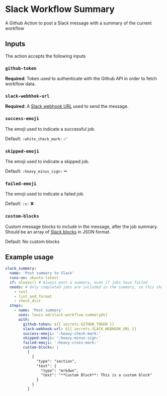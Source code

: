 # Slack Workflow Summary
A Github Action to post a Slack message with a summary of the current workflow

## Inputs
The action accepts the following inputs

### `github-token`
**Required**: Token used to authenticate with the Github API in order to fetch workflow data.

### `slack-webhhok-url`
**Required**: A [Slack webhook URL] used to send the message.

[Slack webhook URL]: https://api.slack.com/messaging/webhooks

### `success-emoji`
The emoji used to indicate a successful job.

Default: `:white_check_mark:` ✅

### `skipped-emoji`
The emoji used to indicate a skipped job.

Default: `:heavy_minus_sign:` ➖

### `failed-emoji`
The emoji used to indicate a failed job.

Default: `:x:` ❌

### `custom-blocks`
Custom message blocks to include in the message, after the job summary. Should be an array of
[Slack blocks] in JSON format.

[Slack blocks]: https://api.slack.com/reference/block-kit/blocks

Default: No custom blocks

## Example usage
```yaml
slack_summary:
  name: 'Post summary to Slack'
  runs-on: ubuntu-latest
  if: always() # Always post a summary, even if jobs have failed
  needs: # Only completed jobs are included in the summary, so this should run at the end of your workflow
    - test
    - lint_and_format
    - check_dist
  steps:    
    - name: 'Post summary'
      uses: lewis-od/slack-workflow-summary@v1
      with:
        github-token: ${{ secrets.GITHUB_TOKEN }}
        slack-webhook-url: ${{ secrets.SLACK_WEBHOOK_URL }}
        success-emoji: ':heavy-check-mark:'
        skipped-emoji: ':heavy-minus-sign:'
        failed-emoji: ':heavy-cross-mark:'
        custom-blocks: |
          [
            {
              "type": "section",
              "text": {
                "type": "mrkdwn",
                "text": "**Custom Block**: This is a custom block"
              }
            }
          ]
```

